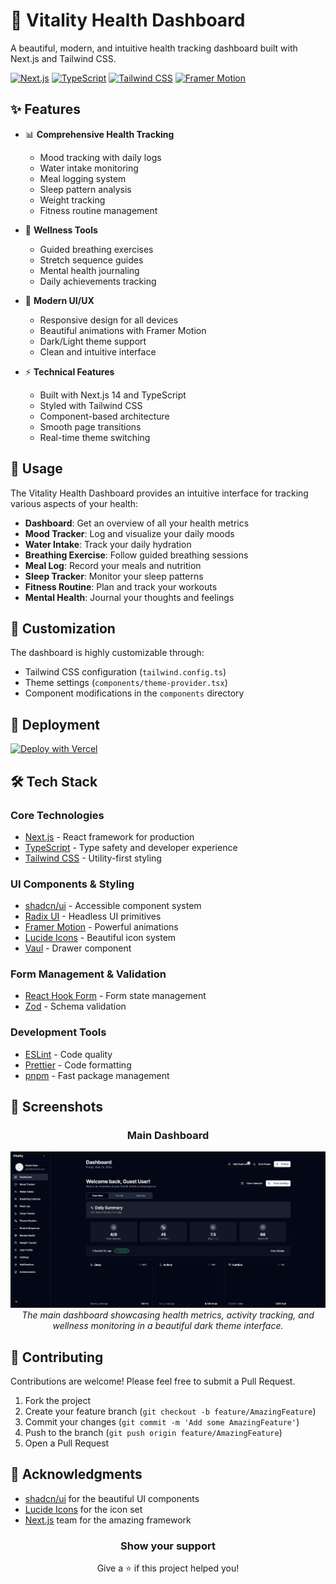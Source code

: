 # 🌟 Vitality Health Dashboard

A beautiful, modern, and intuitive health tracking dashboard built with Next.js and Tailwind CSS.

[![Next.js](https://img.shields.io/badge/Next.js-14-black?style=for-the-badge&logo=next.js)](https://nextjs.org/)
[![TypeScript](https://img.shields.io/badge/TypeScript-5.0-blue?style=for-the-badge&logo=typescript)](https://www.typescriptlang.org/)
[![Tailwind CSS](https://img.shields.io/badge/Tailwind_CSS-3.0-38B2AC?style=for-the-badge&logo=tailwind-css)](https://tailwindcss.com/)
[![Framer Motion](https://img.shields.io/badge/Framer_Motion-10.0-ff69b4?style=for-the-badge&logo=framer)](https://www.framer.com/motion/)

</div>

## ✨ Features

- 📊 **Comprehensive Health Tracking**
  - Mood tracking with daily logs
  - Water intake monitoring
  - Meal logging system
  - Sleep pattern analysis
  - Weight tracking
  - Fitness routine management

- 🧘 **Wellness Tools**
  - Guided breathing exercises
  - Stretch sequence guides
  - Mental health journaling
  - Daily achievements tracking

- 💫 **Modern UI/UX**
  - Responsive design for all devices
  - Beautiful animations with Framer Motion
  - Dark/Light theme support
  - Clean and intuitive interface

- ⚡ **Technical Features**
  - Built with Next.js 14 and TypeScript
  - Styled with Tailwind CSS
  - Component-based architecture
  - Smooth page transitions
  - Real-time theme switching


## 🎯 Usage

The Vitality Health Dashboard provides an intuitive interface for tracking various aspects of your health:

- **Dashboard**: Get an overview of all your health metrics
- **Mood Tracker**: Log and visualize your daily moods
- **Water Intake**: Track your daily hydration
- **Breathing Exercise**: Follow guided breathing sessions
- **Meal Log**: Record your meals and nutrition
- **Sleep Tracker**: Monitor your sleep patterns
- **Fitness Routine**: Plan and track your workouts
- **Mental Health**: Journal your thoughts and feelings

## 🎨 Customization

The dashboard is highly customizable through:

- Tailwind CSS configuration (`tailwind.config.ts`)
- Theme settings (`components/theme-provider.tsx`)
- Component modifications in the `components` directory

## 🚀 Deployment

[![Deploy with Vercel](https://vercel.com/button)](https://vitality-health-dashboard.vercel.app/)
## 🛠️ Tech Stack

### Core Technologies
- [Next.js](https://nextjs.org/) - React framework for production
- [TypeScript](https://www.typescriptlang.org/) - Type safety and developer experience
- [Tailwind CSS](https://tailwindcss.com/) - Utility-first styling

### UI Components & Styling
- [shadcn/ui](https://ui.shadcn.com/) - Accessible component system
- [Radix UI](https://www.radix-ui.com/) - Headless UI primitives
- [Framer Motion](https://www.framer.com/motion/) - Powerful animations
- [Lucide Icons](https://lucide.dev/) - Beautiful icon system
- [Vaul](https://vaul.emilkowal.ski/) - Drawer component

### Form Management & Validation
- [React Hook Form](https://react-hook-form.com/) - Form state management
- [Zod](https://zod.dev/) - Schema validation

### Development Tools
- [ESLint](https://eslint.org/) - Code quality
- [Prettier](https://prettier.io/) - Code formatting
- [pnpm](https://pnpm.io/) - Fast package management

## 📱 Screenshots

<div align="center">

### Main Dashboard
![Dashboard](screenshots/dashboard.png)
*The main dashboard showcasing health metrics, activity tracking, and wellness monitoring in a beautiful dark theme interface.*

</div>

## 🤝 Contributing

Contributions are welcome! Please feel free to submit a Pull Request.

1. Fork the project
2. Create your feature branch (`git checkout -b feature/AmazingFeature`)
3. Commit your changes (`git commit -m 'Add some AmazingFeature'`)
4. Push to the branch (`git push origin feature/AmazingFeature`)
5. Open a Pull Request

## 👏 Acknowledgments

- [shadcn/ui](https://ui.shadcn.com/) for the beautiful UI components
- [Lucide Icons](https://lucide.dev/) for the icon set
- [Next.js](https://nextjs.org/) team for the amazing framework

<div align="center">

### Show your support

Give a ⭐️ if this project helped you!

</div>
